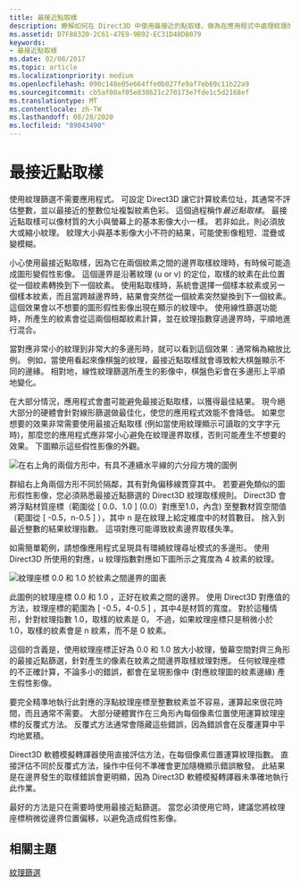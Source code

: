 ```yaml
---
title: 最接近點取樣
description: 瞭解如何在 Direct3D 中使用最接近的點取樣，做為在應用程式中處理紋理的材質篩選替代方法。
ms.assetid: D7F88320-2C61-47E9-9B92-EC31D48DB079
keywords:
- 最接近點取樣
ms.date: 02/08/2017
ms.topic: article
ms.localizationpriority: medium
ms.openlocfilehash: 090c148e05e664ffe0b027fe9af7eb69c11b22a9
ms.sourcegitcommit: cb5af00af05e838621c270173e7fde1c5d2168ef
ms.translationtype: MT
ms.contentlocale: zh-TW
ms.lasthandoff: 08/28/2020
ms.locfileid: "89043490"
---
```

# <a name="span-iddirect3dconceptsnearest-point_samplingspannearest-point-sampling"></a><span id="direct3dconcepts.nearest-point_sampling"></span>最接近點取樣


使用紋理篩選不需要應用程式。 可設定 Direct3D 讓它計算紋素位址，其通常不評估整數，並以最接近的整數位址複製紋素色彩。 這個過程稱作*最近點取樣*。 最接近點取樣可以像材質的大小與螢幕上的基本影像大小一樣。 若非如此，則必須放大或縮小紋理。 紋理大小與基本影像大小不符的結果，可能使影像粗短、混疊或變模糊。

小心使用最接近點取樣，因為它在兩個紋素之間的邊界取樣紋理時，有時候可能造成圖形變假性影像。 這個邊界是沿著紋理 (u or v) 的定位，取樣的紋素在此位置從一個紋素轉換到下一個紋素。 使用點取樣時，系統會選擇一個樣本紋素或另一個樣本紋素，而且當跨越邊界時，結果會突然從一個紋素突然變換到下一個紋素。 這個效果會以不想要的圖形假性影像出現在顯示的紋理中。 使用線性篩選功能時，所產生的紋素會從這兩個相鄰紋素計算，並在紋理指數穿過邊界時，平順地進行混合。

當對應非常小的紋理到非常大的多邊形時，就可以看到這個效果︰通常稱為縮放比例。 例如，當使用看起來像棋盤的紋理，最接近點取樣就會導致較大棋盤顯示不同的邊緣。 相對地，線性紋理篩選所產生的影像中，棋盤色彩會在多邊形上平順地變化。

在大部分情況，應用程式會盡可能避免最接近點取樣，以獲得最佳結果。 現今絕大部分的硬體會針對線形篩選做最佳化，使您的應用程式效能不會降低。 如果您想要的效果非常需要使用最接近點取樣 (例如當使用紋理顯示可讀取的文字字元時)，那麼您的應用程式應非常小心避免在紋理邊界取樣，否則可能產生不想要的效果。 下圖顯示這些假性影像的外觀。

![在右上角的兩個方形中，有具不連續水平線的六分段方塊的圖例](images/ptrtfct.png)

群組右上角兩個方形不同於隔鄰，其有對角偏移線貫穿其中。 若要避免類似的圖形假性影像，您必須熟悉最接近點篩選的 Direct3D 紋理取樣規則。 Direct3D 會將浮點材質座標（範圍從 \[ 0.0、1.0 \] (0.0）對應至1.0，內含) 至整數材質空間值（範圍從 \[ -0.5，n-0.5 \] ），其中 n 是在紋理上給定維度中的材質數目。 捨入到最近整數的結果紋理指數。 這項對應可能導致紋素邊界取樣失準。

如需簡單範例，請想像應用程式呈現具有環繞紋理尋址模式的多邊形。 使用 Direct3D 所使用的對應，u 紋理指數對應如下圖所示之寬度為 4 紋素的紋理。

![紋理座標 0.0 和 1.0 於紋素之間邊界的圖表](images/ptsmpprb.png)

此圖例的紋理座標 0.0 和 1.0 ，正好在紋素之間的邊界。 使用 Direct3D 對應值的方法，紋理座標的範圍為 \[ -0.5，4-0.5 \] ，其中4是材質的寬度。 對於這種情形，針對紋理指數 1.0，取樣的紋素是 0。 不過，如果紋理座標只是稍微小於 1.0，取樣的紋素會是 n 紋素，而不是 0 紋素。

這個的含義是，使用紋理座標正好為 0.0 和 1.0 放大小紋理，螢幕空間對齊三角形的最接近點篩選，針對產生的像素在紋素之間邊界取樣紋理對應。 任何紋理座標的不正確計算，不論多小的錯誤，都會在呈現影像中 (對應紋理圖的紋素邊緣) 產生假性影像。

要完全精準地執行此對應的浮點紋理座標至整數紋素並不容易，運算起來很花時間，而且通常不需要。 大部分硬體實作在三角形內每個像素位置使用運算紋理座標的反覆式方法。 反覆式方法通常會隱藏這些錯誤，因為錯誤會在反覆運算中平均地累積。

Direct3D 軟體模擬轉譯器使用直接評估方法，在每個像素位置運算紋理指數。 直接評估不同於反覆式方法，操作中任何不準確會更加隨機顯示錯誤散發。 此結果是在邊界發生的取樣錯誤會更明顯，因為 Direct3D 軟體模擬轉譯器未準確地執行此作業。

最好的方法是只在需要時使用最接近點篩選。 當您必須使用它時，建議您將紋理座標稍微從邊界位置偏移，以避免造成假性影像。

## <a name="span-idrelated-topicsspanrelated-topics"></a><span id="related-topics"></span>相關主題


[紋理篩選](texture-filtering.md)

 

 




